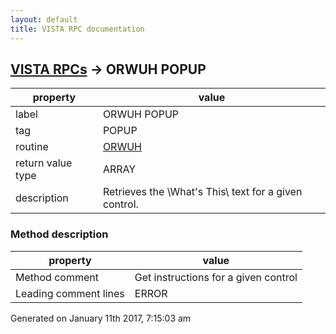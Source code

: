 ```yaml
---
layout: default
title: VISTA RPC documentation
---
```




## [VISTA RPCs](TableOfContent.md) &#8594; ORWUH POPUP 

 property | value 
--- | --- 
 label | ORWUH POPUP
 tag | POPUP
 routine | [ORWUH](http://code.osehra.org/dox/Routine_ORWUH_source.html)
 return value type | ARRAY
 description | Retrieves the \What's This\ text for a given control.


### Method description

 property | value 
--- | --- 
 Method comment | Get instructions for a given control
 Leading comment lines | ERROR




 Generated on January 11th 2017, 7:15:03 am